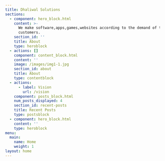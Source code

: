 ```yaml
---
title: Dhaliwal Solutions
sections:
  - component: hero_block.html
    content: >-
      We make software,apps,games,websites according to the demand of the
      customers.
    section_id: ''
    title: About
    type: heroblock
  - actions: []
    component: content_block.html
    content: ''
    image: /images/img1-1.jpg
    section_id: about
    title: About
    type: contentblock
  - actions:
      - label: Vision
        url: /vision
    component: posts_block.html
    num_posts_displayed: 4
    section_id: recent-posts
    title: Recent Posts
    type: postsblock
  - component: hero_block.html
    content: ''
    type: heroblock
menu:
  main:
    name: Home
    weight: 1
layout: home
---
```


